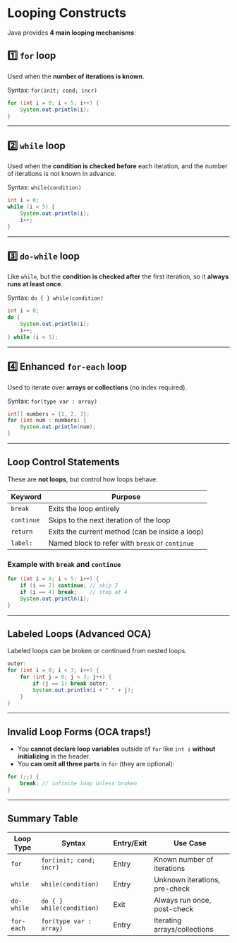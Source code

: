 # Looping Constructs

Java provides **4 main looping mechanisms**:

## 1️⃣ `for` loop

Used when the **number of iterations is known**.

Syntax: `for(init; cond; incr)`

```java
for (int i = 0; i < 5; i++) {
    System.out.println(i);
}
```

---

## 2️⃣ `while` loop

Used when the **condition is checked before** each iteration, and the number of iterations is not known in advance.

Syntax: `while(condition)`

```java
int i = 0;
while (i < 5) {
    System.out.println(i);
    i++;
}
```

---

## 3️⃣ `do-while` loop

Like `while`, but the **condition is checked after** the first iteration, so it **always runs at least once**.

Syntax: `do { } while(condition)`

```java
int i = 0;
do {
    System.out.println(i);
    i++;
} while (i < 5);
```

---

## 4️⃣ Enhanced `for-each` loop

Used to iterate over **arrays or collections** (no index required).

Syntax: `for(type var : array)`

```java
int[] numbers = {1, 2, 3};
for (int num : numbers) {
    System.out.println(num);
}
```

---

## Loop Control Statements

These are **not loops**, but control how loops behave:

| Keyword      | Purpose                                             |
| ------------ | --------------------------------------------------- |
| `break`    | Exits the loop entirely                             |
| `continue` | Skips to the next iteration of the loop             |
| `return`   | Exits the current method (can be inside a loop)     |
| `label:`   | Named block to refer with `break` or `continue` |

### Example with `break` and `continue`

```java
for (int i = 0; i < 5; i++) {
    if (i == 2) continue; // skip 2
    if (i == 4) break;    // stop at 4
    System.out.println(i);
}
```

---

## Labeled Loops (Advanced OCA)

Labeled loops can be broken or continued from nested loops.

```java
outer:
for (int i = 0; i < 3; i++) {
    for (int j = 0; j < 3; j++) {
        if (j == 1) break outer;
        System.out.println(i + " " + j);
    }
}
```

---

## Invalid Loop Forms (OCA traps!)

- You **cannot declare loop variables** outside of `for` like `int i` **without initializing** in the header.
- You **can omit all three parts** in `for` (they are optional):

```java
for (;;) {
    break; // infinite loop unless broken
}
```

---

## Summary Table

| Loop Type    | Syntax                      | Entry/Exit | Use Case                      |
| ------------ | --------------------------- | ---------- | ----------------------------- |
| `for`      | `for(init; cond; incr)`   | Entry      | Known number of iterations    |
| `while`    | `while(condition)`        | Entry      | Unknown iterations, pre-check |
| `do-while` | `do { } while(condition)` | Exit       | Always run once, post-check   |
| `for-each` | `for(type var : array)`   | Entry      | Iterating arrays/collections  |
